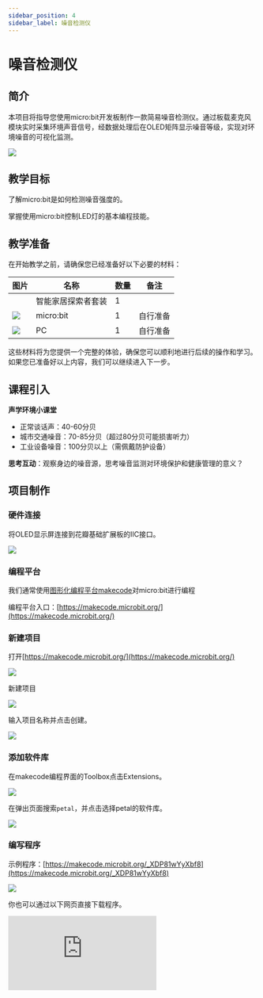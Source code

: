 ```yaml
---
sidebar_position: 4
sidebar_label: 噪音检测仪
---
```


# 噪音检测仪

## 简介

本项目将指导您使用micro:bit开发板制作一款简易噪音检测仪。通过板载麦克风模块实时采集环境声音信号，经数据处理后在OLED矩阵显示噪音等级，实现对环境噪音的可视化监测。

![](https://wiki-media-ef.oss-cn-hongkong.aliyuncs.com/docs/microbit/petal-series/petal-smart-home-explorer-kit/images/case-02-01.png)

## 教学目标

了解micro:bit是如何检测噪音强度的。

掌握使用micro:bit控制LED灯的基本编程技能。

## 教学准备

在开始教学之前，请确保您已经准备好以下必要的材料：

| **图片** | **名称** | **数量** | **备注** |
| --- | --- | --- | --- |
| <!-- 套装产品图 -->| 智能家居探索者套装 | 1 |  |
| ![](https://wiki-media-ef.oss-cn-hongkong.aliyuncs.com/docs/microbit/interesting-case/cutebot-fun-football-game-kit/cases-libraries/images/microbit.png) | micro:bit | 1 | 自行准备 |
| ![](https://wiki-media-ef.oss-cn-hongkong.aliyuncs.com/docs/microbit/interesting-case/cutebot-fun-football-game-kit/cases-libraries/images/pc.png) | PC | 1 | 自行准备 |

这些材料将为您提供一个完整的体验，确保您可以顺利地进行后续的操作和学习。如果您已准备好以上内容，我们可以继续进入下一步。

## 课程引入

**声学环境小课堂**
- 正常谈话声：40-60分贝
- 城市交通噪音：70-85分贝（超过80分贝可能损害听力）
- 工业设备噪音：100分贝以上（需佩戴防护设备）

**思考互动**：观察身边的噪音源，思考噪音监测对环境保护和健康管理的意义？

## 项目制作

### 硬件连接

将OLED显示屏连接到花瓣基础扩展板的IIC接口。

![](https://wiki-media-ef.oss-cn-hongkong.aliyuncs.com/docs/microbit/petal-series/petal-smart-home-explorer-kit/images/case-02-02.png)

### 编程平台

我们通常使用[图形化编程平台makecode](https://makecode.microbit.org/)对micro:bit进行编程

编程平台入口：[https://makecode.microbit.org/](https://makecode.microbit.org/)

### 新建项目

打开[https://makecode.microbit.org/](https://makecode.microbit.org/)

![](https://wiki-media-ef.oss-cn-hongkong.aliyuncs.com/docs/microbit/interesting-case/cutebot-fun-football-game-kit/cases-libraries/images/makecode.png)

新建项目

![](https://wiki-media-ef.oss-cn-hongkong.aliyuncs.com/docs/microbit/interesting-case/cutebot-fun-football-game-kit/cases-libraries/images/makecode-new-project-01.png)

输入项目名称并点击创建。

![](https://wiki-media-ef.oss-cn-hongkong.aliyuncs.com/docs/microbit/interesting-case/cutebot-fun-football-game-kit/cases-libraries/images/makecode-new-project-02.png)

### 添加软件库

在makecode编程界面的Toolbox点击Extensions。

![](https://wiki-media-ef.oss-cn-hongkong.aliyuncs.com/docs/microbit/interesting-case/classroom-science-pack/images/classroom-science-pack-add-extensions-02.png)

在弹出页面搜索`petal`，并点击选择petal的软件库。


![](https://wiki-media-ef.oss-cn-hongkong.aliyuncs.com/docs/microbit/petal-series/petal-smart-home-explorer-kit/images/add-petal.png)


### 编写程序

示例程序：[https://makecode.microbit.org/_XDP81wYyXbf8](https://makecode.microbit.org/_XDP81wYyXbf8)

![](https://wiki-media-ef.oss-cn-hongkong.aliyuncs.com/docs/microbit/petal-series/petal-smart-home-explorer-kit/images/case-02-03.png)

你也可以通过以下网页直接下载程序。

<div
    style={{
        position: 'relative',
        paddingBottom: '60%',
        overflow: 'hidden',
    }}
>
    <iframe
        src="https://makecode.microbit.org/_XDP81wYyXbf8"
        frameborder="0"
        sandbox="allow-popups allow-forms allow-scripts allow-same-origin"
        style={{
            position: 'absolute',
            width: '100%',
            height: '100%',
        }}
    />
</div>




### 如何将程序下载到micro:bit？

使用USB线连接PC和micro:bit V2。

![](https://wiki-media-ef.oss-cn-hongkong.aliyuncs.com/docs/microbit/interesting-case/microbit-smart-climate-kit/cases-libraries/images/connect-microbit.gif)

连接成功后，电脑上会识别出一个名为`MICROBIT`的盘符。

![](https://wiki-media-ef.oss-cn-hongkong.aliyuncs.com/docs/microbit/interesting-case/microbit-smart-climate-kit/cases-libraries/images/microbit-drive.png)

点击左下角的![](https://wiki-media-ef.oss-cn-hongkong.aliyuncs.com/docs/microbit/interesting-case/microbit-smart-climate-kit/cases-libraries/images/download-01.png)，选择`Connect Device`。

![](https://wiki-media-ef.oss-cn-hongkong.aliyuncs.com/docs/microbit/interesting-case/microbit-smart-climate-kit/cases-libraries/images/download-02.png)

点击![](https://wiki-media-ef.oss-cn-hongkong.aliyuncs.com/docs/microbit/interesting-case/microbit-smart-climate-kit/cases-libraries/images/download-03.png)。

![](https://wiki-media-ef.oss-cn-hongkong.aliyuncs.com/docs/microbit/interesting-case/microbit-smart-climate-kit/cases-libraries/images/download-04.png)

点击![](https://wiki-media-ef.oss-cn-hongkong.aliyuncs.com/docs/microbit/interesting-case/microbit-smart-climate-kit/cases-libraries/images/download-05.png)。

![](https://wiki-media-ef.oss-cn-hongkong.aliyuncs.com/docs/microbit/interesting-case/microbit-smart-climate-kit/cases-libraries/images/download-06.png)


在弹出窗口选择`BBC micro:bit CMSIS-DAP`，然后选择连接，至此，我们的micro:bit就已经连接成功。

![](https://wiki-media-ef.oss-cn-hongkong.aliyuncs.com/docs/microbit/interesting-case/microbit-smart-climate-kit/cases-libraries/images/download-07.png)

点击下载程序。

![](https://wiki-media-ef.oss-cn-hongkong.aliyuncs.com/docs/microbit/interesting-case/microbit-smart-climate-kit/cases-libraries/images/download-08.png)


### 结果

开机后，OLED显示屏显示当前噪音强度，并在LED矩阵上显示柱状图进行提示。

![](https://wiki-media-ef.oss-cn-hongkong.aliyuncs.com/docs/microbit/petal-series/petal-smart-home-explorer-kit/images/case-02.gif)

## 扩展知识

噪音作为现代社会的 “隐形污染”，对人类生活、健康和环境的影响广泛且深远。以下从多个维度解析噪音的具体影响：

**一、对人体健康的危害**

1. 听觉系统损伤
听力下降：长期暴露于 85 分贝以上的噪音（如交通、工厂机械）会导致耳蜗毛细胞受损，引发噪声性耳聋。例如，施工现场工人、机场地勤人员的听力损伤率显著高于普通人群。
耳鸣：40% 的长期噪音暴露者会出现持续性耳鸣，影响睡眠和注意力。
2. 心血管系统影响
血压升高：噪音刺激交感神经，导致肾上腺素分泌增加，长期可引发高血压。研究显示，居住在交通主干道旁的人群高血压发病率比安静区域高 15%~20%。
心率异常：突发强噪音（如飞机起降）可能诱发心律失常，增加心脏病发作风险。
3. 神经系统与心理健康
睡眠障碍：30 分贝以上的噪音即可干扰浅睡眠，导致入睡困难、多梦易醒。长期睡眠不足会引发焦虑、抑郁等心理问题。
注意力分散：办公室背景噪音超过 50 分贝时，员工工作效率下降 20%，错误率增加 30%。
4. 其他生理影响
消化系统：噪音可能通过神经内分泌系统抑制胃肠功能，导致消化不良、胃溃疡。
儿童发育：胎儿期或婴幼儿期暴露于高分贝环境，可能影响语言发育和认知能力。

**二、对日常生活的干扰**

1. 沟通与社交障碍
餐厅、商场等公共场所噪音超过 65 分贝时，正常交谈需提高音量（“噪音螺旋” 效应），长期可能引发社交疲劳。
电话会议中背景噪音超过 55 分贝时，信息传递准确率下降 40%。
2. 居住质量下降
城市居民投诉中，建筑噪音（如装修、施工）和交通噪音占比超 60%，严重影响居住舒适度。
机场周边居民因夜间航班噪音，平均睡眠时间比正常人群少 1.5 小时 / 晚。
3. 生态环境破坏
野生动物影响：海洋噪音（如航运、石油勘探）干扰鲸类、海豚的声呐通讯，导致觅食、繁殖受阻，甚至搁浅死亡。
鸟类生存：城市噪音迫使鸟类调整鸣叫声频率，可能降低求偶成功率和领地防御能力。

**三、对生产与安全的威胁**

1. 工业生产效率
工厂噪音超过 85 分贝时，工人误操作率增加 25%，工伤事故风险上升。
噪音环境下，精密仪器的校准精度可能下降，影响产品质量。
2. 公共安全隐患
交通噪音掩盖紧急警报声（如消防车、救护车），可能延误救援时机。
建筑工地噪音干扰周边居民，易引发邻里纠纷甚至群体投诉事件。

**四、经济成本影响**

1. 健康医疗支出
世界卫生组织（WHO）估算，欧洲每年因噪音导致的健康损失超 1000 亿欧元，包括医疗费用、生产力下降等。
美国研究表明，噪音污染每年造成约 400 亿美元经济损失，主要来自听力损伤赔偿和工作效率降低。
2. 城市规划成本
为降低交通噪音，城市需投入巨资建设隔音屏障、低噪音路面等设施。例如，东京高速公路隔音墙建设成本达每公里 2000 万美元。
机场周边房产因噪音贬值约 20%~30%，影响区域经济发展。

**五、噪音污染的应对措施**

1. 个人防护
佩戴降噪耳机或耳塞（适用于通勤、施工现场）。
选择低噪音家电（如一级能效冰箱、静音风扇）。
2. 城市规划优化
实施 “声环境功能区划”，分离居住区与工业区。
推广绿色建筑，使用隔音材料（如双层中空玻璃、吸音墙板）。
3. 技术革新
开发低噪音交通工具（如电动汽车、降噪飞机引擎）。
工业设备安装减震装置、隔音罩，降低声源强度。
4. 政策与法规
各国制定噪音排放标准：如中国《社会生活环境噪声排放标准》规定，居住区夜间噪音限值为 40 分贝。
建立噪音投诉机制，加强施工、交通噪音监管。

**总结**

噪音污染已成为全球关注的环境问题之一，其影响贯穿健康、生活、经济多个层面。减少噪音需要个人习惯的改变、技术创新与政策协同作用，最终实现 “安静城市” 与 “可持续生活” 的目标。正如 WHO 指出：“安静是一种基本人权，也是健康生态的必要条件。”
